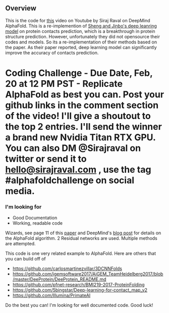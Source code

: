 ## Overview 

This is the code for [this](https://youtu.be/cw6_OP5An8s) video on Youtube by Siraj Raval on DeepMind AlphaFold. This is a re-implemention of [Sheng and Jinbo's deep leanring model](https://journals.plos.org/ploscompbiol/article?id=10.1371/journal.pcbi.1005324) on protein contacts prediction, which is a breakthrough in protein structure prediction. However, unfortunately they did not opensource their codes and models. So its a re-implementation of their methods based on the paper. As their paper reported, deep learning model can significantly improve the accuracy of contacts prediction.

# Coding Challenge - Due Date, Feb, 20 at 12 PM PST - Replicate AlphaFold as best you can. Post your github links in the comment section of the video! I'll give a shoutout to the top 2 entries. I'll send the winner a brand new Nvidia Titan RTX GPU. You can also DM @Sirajraval on twitter or send it to hello@sirajraval.com  , use the tag #alphafoldchallenge on social media. 

### I'm looking for

- Good Documentation 
- Working, readable code


Wizards, see page 11 of this [paper](http://predictioncenter.org/casp13/doc/CASP13_Abstracts.pdf) and DeepMind's [blog post](https://deepmind.com/blog/alphafold/) for details on the AlphaFold algorithm. 2 Residual networks are used. Multiple methods are attempted. 

This code is one very related example to AlphaFold. Here are others that you can build off of

- https://github.com/carlosmartinezvillar/3DCNNFolds 
- https://github.com/igemsoftware2017/AiGEM_TeamHeidelberg2017/blob/master/DeeProtein/DeeProtein_README.md
- https://github.com/pfnet-research/BMI219-2017-ProteinFolding
- https://github.com/5bingstar/Deep-learning-for-contact_map_v2
- https://github.com/Illumina/PrimateAI 

Do the best you can! I'm looking for well documented code. Good luck!


